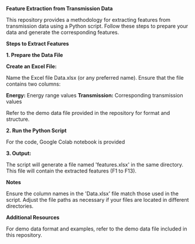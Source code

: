 **Feature Extraction from Transmission Data**

This repository provides a methodology for extracting features from transmission data using a Python script. Follow these steps to prepare your data and generate the corresponding features.

**Steps to Extract Features**

**1. Prepare the Data File**

**Create an Excel File:**

Name the Excel file Data.xlsx (or any preferred name).
Ensure that the file contains two columns:

**Energy:** Energy range values
**Transmission:** Corresponding transmission values

Refer to the demo data file provided in the repository for format and structure.

**2. Run the Python Script**

For the code, Google Colab notebook is provided

**3. Output:**

The script will generate a file named 'features.xlsx' in the same directory. This file will contain the extracted features (F1 to F13).

**Notes**

Ensure the column names in the 'Data.xlsx' file match those used in the script.
Adjust the file paths as necessary if your files are located in different directories.

**Additional Resources**

For demo data format and examples, refer to the demo data file included in this repository.
